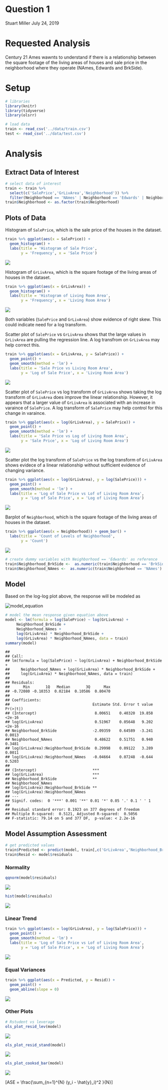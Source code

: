 Question 1
================
Stuart Miller
July 24, 2019

# Requested Analysis

Century 21 Ames wawnts to understand if there is a relationship between
the square footage of the living areas of houses and sale price in the
neighborhood where they operate (NAmes, Edwards and BrkSide).

# Setup

``` r
# libraries
library(knitr)
library(tidyverse)
library(olsrr)

# load data
train <- read_csv('../data/train.csv')
test <- read_csv('../data/test.csv')
```

# Analysis

## Extract Data of Interest

``` r
# select data of interest
train <- train %>% 
  select(c('SalePrice','GrLivArea','Neighborhood')) %>%
  filter(Neighborhood == 'NAmes' | Neighborhood == 'Edwards' | Neighborhood == 'BrkSide')
train$Neighborhood <- as.factor(train$Neighborhood)
```

## Plots of Data

Histogram of `SalePrice`, which is the sale price of the houses in the
dataset.

``` r
train %>% ggplot(aes(x = SalePrice)) +
  geom_histogram() + 
  labs(title = 'Histogram of Sale Price', 
       y = 'Frequency', x = 'Sale Price')
```

![](question1_files/figure-gfm/unnamed-chunk-3-1.png)<!-- -->

Histogram of `GrLivArea`, which is the square footage of the living
areas of houses in the dataset.

``` r
train %>% ggplot(aes(x = GrLivArea)) +
  geom_histogram() + 
  labs(title = 'Histogram of Living Room Area', 
       y = 'Frequency', x = 'Living Room Area')
```

![](question1_files/figure-gfm/unnamed-chunk-4-1.png)<!-- -->

Both variables (`SalePrice` and `GrLivArea`) show evidence of right
skew. This could indicate need for a log transform.

Scatter plot of `SalePrice` vs `GrLivArea` shows that the large values
in `GrLivArea` are pulling the regression line. A log transfrom on
`GrLivArea` may help correct this.

``` r
train %>% ggplot(aes(x = GrLivArea, y = SalePrice)) +
  geom_point() +
  geom_smooth(method = 'lm') + 
  labs(title = 'Sale Price vs Living Room Area', 
       y = 'Log of Sale Price', x = 'Living Room Area')
```

![](question1_files/figure-gfm/unnamed-chunk-5-1.png)<!-- -->

Scatter plot of `SalePrice` vs log transform of `GrLivArea` shows taking
the log transform of `GrLivArea` does improve the linear relationship.
However, it appears that a larger value of `GrLivArea` is associated
with an increase in varaince of `SalePrice`. A log transform of
`SalePrice` may help control for this change in varaince.

``` r
train %>% ggplot(aes(x = log(GrLivArea), y = SalePrice)) +
  geom_point() +
  geom_smooth(method = 'lm') + 
  labs(title = 'Sale Price vs Log of Living Room Area', 
       y = 'Sale Price', x = 'Log of Living Room Area')
```

![](question1_files/figure-gfm/unnamed-chunk-6-1.png)<!-- -->

Scatter plot the log transform of `SalePrice` vs the log transform of
`GrLivArea` shows evidece of a linear relationship without sufficient
evidence of changing variance.

``` r
train %>% ggplot(aes(x = log(GrLivArea), y = log(SalePrice))) +
  geom_point() +
  geom_smooth(method = 'lm') + 
  labs(title = 'Log of Sale Price vs Lof of Living Room Area', 
       y = 'Log of Sale Price', x = 'Log of Living Room Area')
```

![](question1_files/figure-gfm/unnamed-chunk-7-1.png)<!-- -->

Barplot of `Neighborhood`, which is the square footage of the living
areas of houses in the dataset.

``` r
train %>% ggplot(aes(x = Neighborhood)) + geom_bar() + 
  labs(title = 'Count of Levels of Neighborhood', 
       y = 'Count')
```

![](question1_files/figure-gfm/unnamed-chunk-8-1.png)<!-- -->

``` r
# create dummy variables with Neighborhood == 'Edwards' as reference
train$Neighborhood_BrkSide <-  as.numeric(train$Neighborhood == 'BrkSide')
train$Neighborhood_NAmes <-  as.numeric(train$Neighborhood == 'NAmes')
```

## Model

Based on the log-log plot above, the response will be modeled as

![model\_equation](./question1_files/model_equation.png)

``` r
# model the mean response given equation above
model <- lm(formula = log(SalePrice) ~ log(GrLivArea) + 
     Neighborhood_BrkSide + 
     Neighborhood_NAmes +
     log(GrLivArea) * Neighborhood_BrkSide + 
     log(GrLivArea) * Neighborhood_NAmes, data = train)
summary(model)
```

    ## 
    ## Call:
    ## lm(formula = log(SalePrice) ~ log(GrLivArea) + Neighborhood_BrkSide + 
    ##     Neighborhood_NAmes + log(GrLivArea) * Neighborhood_BrkSide + 
    ##     log(GrLivArea) * Neighborhood_NAmes, data = train)
    ## 
    ## Residuals:
    ##      Min       1Q   Median       3Q      Max 
    ## -0.72080 -0.10353  0.02184  0.10586  0.80470 
    ## 
    ## Coefficients:
    ##                                     Estimate Std. Error t value Pr(>|t|)
    ## (Intercept)                          8.00651    0.40320  19.858   <2e-16
    ## log(GrLivArea)                       0.51967    0.05648   9.202   <2e-16
    ## Neighborhood_BrkSide                -2.09359    0.64589  -3.241   0.0013
    ## Neighborhood_NAmes                   0.48622    0.51751   0.940   0.3481
    ## log(GrLivArea):Neighborhood_BrkSide  0.29998    0.09122   3.289   0.0011
    ## log(GrLivArea):Neighborhood_NAmes   -0.04664    0.07248  -0.644   0.5203
    ##                                        
    ## (Intercept)                         ***
    ## log(GrLivArea)                      ***
    ## Neighborhood_BrkSide                ** 
    ## Neighborhood_NAmes                     
    ## log(GrLivArea):Neighborhood_BrkSide ** 
    ## log(GrLivArea):Neighborhood_NAmes      
    ## ---
    ## Signif. codes:  0 '***' 0.001 '**' 0.01 '*' 0.05 '.' 0.1 ' ' 1
    ## 
    ## Residual standard error: 0.1923 on 377 degrees of freedom
    ## Multiple R-squared:  0.5121, Adjusted R-squared:  0.5056 
    ## F-statistic: 79.14 on 5 and 377 DF,  p-value: < 2.2e-16

## Model Assumption Assessment

``` r
# get predicted values
train$Predicted <- predict(model, train[,c('GrLivArea','Neighborhood_BrkSide','Neighborhood_NAmes')])
train$Resid <- model$residuals
```

### Normality

``` r
qqnorm(model$residuals)
```

![](question1_files/figure-gfm/unnamed-chunk-11-1.png)<!-- -->

``` r
hist(model$residuals)
```

![](question1_files/figure-gfm/unnamed-chunk-11-2.png)<!-- -->

### Linear Trend

``` r
train %>% ggplot(aes(x = log(GrLivArea), y = log(SalePrice))) +
  geom_point() +
  geom_smooth(method = 'lm') + 
  labs(title = 'Log of Sale Price vs Lof of Living Room Area', 
       y = 'Log of Sale Price', x = 'Log of Living Room Area')
```

![](question1_files/figure-gfm/unnamed-chunk-12-1.png)<!-- -->

### Equal Variances

``` r
train %>% ggplot(aes(x = Predicted, y = Resid)) +
  geom_point() +
  geom_abline(slope = 0)
```

![](question1_files/figure-gfm/unnamed-chunk-13-1.png)<!-- -->

### Other Plots

``` r
# Rstudent vs leverage
ols_plot_resid_lev(model)
```

![](question1_files/figure-gfm/assumption_plots-1.png)<!-- -->

``` r
ols_plot_resid_stand(model)
```

![](question1_files/figure-gfm/assumption_plots-2.png)<!-- -->

``` r
ols_plot_cooksd_bar(model)
```

![](question1_files/figure-gfm/assumption_plots-3.png)<!-- -->

\[ASE = \frac{\sum_{n=1}^{N} (y_i - \hat{y}_i)^2 }{N}\]
